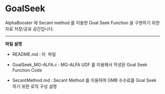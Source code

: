 # GoalSeek

AlphaBooster 에 Secant method 를 이용한 Goal Seek Function 을 구현하기 위한 자료 저장/공유  공간입니다.

___
**파일 설명**

+ README.md	: 이  파일

+ GoalSeek_MG-ALFA.c : MG-ALFA UDF 를 이용해서 작성된 Goal Seek Function Code

+ SecantMethod.md : Secant Method 를 이용하여 GMB 수수료를 Goal Seek 하기 위한 로직 구성 설명
